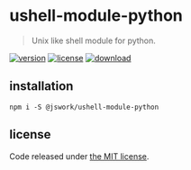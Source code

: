 # ushell-module-python
> Unix like shell module for python.

[![version][version-image]][version-url]
[![license][license-image]][license-url]
[![download][download-image]][download-url]

## installation
```shell
npm i -S @jswork/ushell-module-python
```

## license
Code released under [the MIT license](https://github.com/afeiship/ushell-module-python/blob/master/LICENSE.txt).

[version-image]: https://img.shields.io/npm/v/@jswork/ushell-module-python
[version-url]: https://npmjs.org/package/@jswork/ushell-module-python

[license-image]: https://img.shields.io/npm/l/@jswork/ushell-module-python
[license-url]: https://github.com/afeiship/ushell-module-python/blob/master/LICENSE.txt

[download-image]: https://img.shields.io/npm/dm/@jswork/ushell-module-python
[download-url]: https://www.npmjs.com/package/@jswork/ushell-module-python
